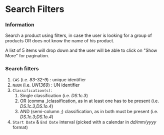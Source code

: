 # Search Filters

### Information

Search a product using filters, in case the user is looking for a group of products OR does not know the name of his product.

A list of 5 items will drop down and the user will be able to click on "Show More" for pagination.

### Search filters
1. `CAS` (i.e. *83-32-9*) : unique identifier
2. `NoUN` (i.e. *UN1369*) : UN identifier
3. `Classification(s)`:
   1. Single classification (i.e. *DS.1c.3*)
   2. OR (comma ,)classification, as in at least one has to be present (i.e. *DS.1c.3,DS.1o.4*)
   3. AND (semi-column ;) classification, as in both must be present (i.e. *DS.1c.3;DS.1o.4*)
4. `Start Date` & `End Date` interval (picked with a calendar in *dd/mm/yyyy* format)